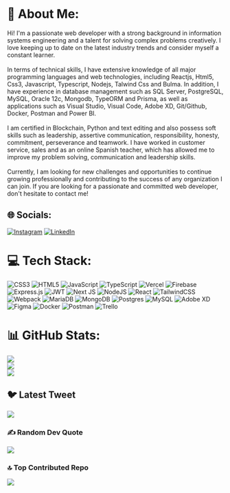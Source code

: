 # 💫 About Me:
Hi! I'm a passionate web developer with a strong background in information systems engineering and a talent for solving complex problems creatively. I love keeping up to date on the latest industry trends and consider myself a constant learner.<br><br>In terms of technical skills, I have extensive knowledge of all major programming languages and web technologies, including Reactjs, Html5, Css3, Javascript, Typescript, Nodejs, Talwind Css and Bulma. In addition, I have experience in database management such as SQL Server, PostgreSQL, MySQL, Oracle 12c, Mongodb, TypeORM and Prisma, as well as applications such as Visual Studio, Visual Code, Adobe XD, Git/Github, Docker, Postman and Power BI.<br><br>I am certified in Blockchain, Python and text editing and also possess soft skills such as leadership, assertive communication, responsibility, honesty, commitment, perseverance and teamwork. I have worked in customer service, sales and as an online Spanish teacher, which has allowed me to improve my problem solving, communication and leadership skills.<br><br>Currently, I am looking for new challenges and opportunities to continue growing professionally and contributing to the success of any organization I can join. If you are looking for a passionate and committed web developer, don't hesitate to contact me!


## 🌐 Socials:
[![Instagram](https://img.shields.io/badge/Instagram-%23E4405F.svg?logo=Instagram&logoColor=white)](https://instagram.com/goodjoe01) [![LinkedIn](https://img.shields.io/badge/LinkedIn-%230077B5.svg?logo=linkedin&logoColor=white)](https://www.linkedin.com/in/ivan-gamboa/)

# 💻 Tech Stack:
![CSS3](https://img.shields.io/badge/css3-%231572B6.svg?style=flat&logo=css3&logoColor=white) ![HTML5](https://img.shields.io/badge/html5-%23E34F26.svg?style=flat&logo=html5&logoColor=white) ![JavaScript](https://img.shields.io/badge/javascript-%23323330.svg?style=flat&logo=javascript&logoColor=%23F7DF1E) ![TypeScript](https://img.shields.io/badge/typescript-%23007ACC.svg?style=flat&logo=typescript&logoColor=white) ![Vercel](https://img.shields.io/badge/vercel-%23000000.svg?style=flat&logo=vercel&logoColor=white) ![Firebase](https://img.shields.io/badge/firebase-%23039BE5.svg?style=flat&logo=firebase) ![Express.js](https://img.shields.io/badge/express.js-%23404d59.svg?style=flat&logo=express&logoColor=%2361DAFB) ![JWT](https://img.shields.io/badge/JWT-black?style=flat&logo=JSON%20web%20tokens) ![Next JS](https://img.shields.io/badge/Next-black?style=flat&logo=next.js&logoColor=white) ![NodeJS](https://img.shields.io/badge/node.js-6DA55F?style=flat&logo=node.js&logoColor=white) ![React](https://img.shields.io/badge/react-%2320232a.svg?style=flat&logo=react&logoColor=%2361DAFB) ![TailwindCSS](https://img.shields.io/badge/tailwindcss-%2338B2AC.svg?style=flat&logo=tailwind-css&logoColor=white) ![Webpack](https://img.shields.io/badge/webpack-%238DD6F9.svg?style=flat&logo=webpack&logoColor=black) ![MariaDB](https://img.shields.io/badge/MariaDB-003545?style=flat&logo=mariadb&logoColor=white) ![MongoDB](https://img.shields.io/badge/MongoDB-%234ea94b.svg?style=flat&logo=mongodb&logoColor=white) ![Postgres](https://img.shields.io/badge/postgres-%23316192.svg?style=flat&logo=postgresql&logoColor=white) ![MySQL](https://img.shields.io/badge/mysql-%2300f.svg?style=flat&logo=mysql&logoColor=white) ![Adobe XD](https://img.shields.io/badge/Adobe%20XD-470137?style=flat&logo=Adobe%20XD&logoColor=#FF61F6) 	![Figma](https://img.shields.io/badge/figma-%23F24E1E.svg?style=flat&logo=figma&logoColor=white) ![Docker](https://img.shields.io/badge/docker-%230db7ed.svg?style=flat&logo=docker&logoColor=white) ![Postman](https://img.shields.io/badge/Postman-FF6C37?style=flat&logo=postman&logoColor=white) ![Trello](https://img.shields.io/badge/Trello-%23026AA7.svg?style=flat&logo=Trello&logoColor=white)
# 📊 GitHub Stats:
![](https://github-readme-stats.vercel.app/api?username=goodjoe01&theme=dark&hide_border=false&include_all_commits=false&count_private=false)<br/>
![](https://github-readme-streak-stats.herokuapp.com/?user=goodjoe01&theme=dark&hide_border=false)<br/>
![](https://github-readme-stats.vercel.app/api/top-langs/?username=goodjoe01&theme=dark&hide_border=false&include_all_commits=false&count_private=false&layout=compact)

## 🐦 Latest Tweet
[![](https://gtce.itsvg.in/api?username=goodjoe01)](https://github.com/VishwaGauravIn/github-twitter-card-embed)

### ✍️ Random Dev Quote
![](https://quotes-github-readme.vercel.app/api?type=horizontal&theme=radical)

### 🔝 Top Contributed Repo
![](https://github-contributor-stats.vercel.app/api?username=goodjoe01&limit=5&theme=nord&combine_all_yearly_contributions=true)

<!-- Proudly created with GPRM ( https://gprm.itsvg.in ) -->
